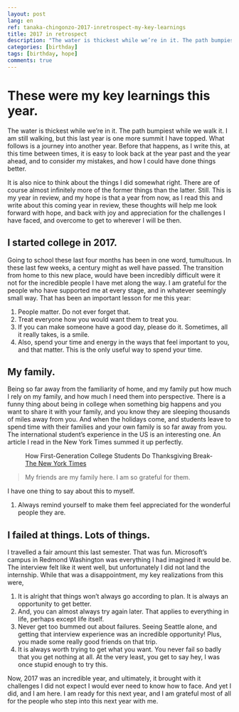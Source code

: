 ```yaml
---
layout: post
lang: en
ref: tanaka-chingonzo-2017-inretrospect-my-key-learnings
title: 2017 in retrospect
description: "The water is thickest while we’re in it. The path bumpiest while we walk it."
categories: [birthday]
tags: [birthday, hope]
comments: true
---
```


# These were my key learnings this year.

The water is thickest while we’re in it. The path bumpiest while we walk it. I am still walking, but this last year is one more summit I have topped. What follows is a journey into another year. Before that happens, as I write this, at this time between times, it is easy to look back at the year past and the year ahead, and to consider my mistakes, and how I could have done things better.

 It is also nice to think about the things I did somewhat right. There are of course almost infinitely more of the former things than the latter. Still. This is my year in review, and my hope is that a year from now, as I read this and write about this coming year in review, these thoughts will help me look forward with hope, and back with joy and appreciation for the challenges I have faced, and overcome to get to wherever I will be then.

## I started college in 2017.

Going to school these last four months has been in one word, tumultuous. In these last few weeks, a century might as well have passed. The transition from home to this new place, would have been incredibly difficult were it not for the incredible people I have met along the way. I am grateful for the people who have supported me at every stage, and in whatever seemingly small way. That has been an important lesson for me this year:

1. People matter. Do not ever forget that.
2. Treat everyone how you would want them to treat you.
3. If you can make someone have a good day, please do it. Sometimes, all it really takes, is a smile.
4. Also, spend your time and energy in the ways that feel important to you, and that matter. This is the only useful way to spend your time.

## My family.

Being so far away from the familiarity of home, and my family put how much I rely on my family, and how much I need them into perspective. There is a funny thing about being in college when something big happens and you want to share it with your family, and you know they are sleeping thousands of miles away from you. And when the holidays come, and students leave to spend time with their families and your own family is so far away from you. The international student’s experience in the US is an interesting one. An article I read in the New York Times summed it up perfectly.

<figure class="sidebar">
  <figcaption>How First-Generation College Students Do Thanksgiving Break-  <a href="https://www.nytimes.com/2017/11/18/opinion/sunday/college-thanksgiving-alone.html" target="_blank">The New York Times</a></figcaption>
</figure>

> My friends are my family here. I am so grateful for them.

I have one thing to say about this to myself.

 1. Always remind yourself to make them feel appreciated for the wonderful people they are.

## I failed at things. Lots of things.

I travelled a fair amount this last semester. That was fun. Microsoft’s campus in Redmond Washington was everything I had imagined it would be. The interview felt like it went well, but unfortunately I did not land the internship. While that was a disappointment, my key realizations from this were,


 1. It is alright that things won’t always go according to plan. It is always an opportunity to get better.
 2. And, you can almost always try again later. That applies to everything in life, perhaps except life itself.
 3. Never get too bummed out about failures. Seeing Seattle alone, and getting that interview experience was an incredible opportunity! Plus, you made some really good friends on that trip.
 4. It is always worth trying to get what you want. You never fail so badly that you get nothing at all. At the very least, you get to say hey, I was once stupid enough to try this.

Now, 2017 was an incredible year, and ultimately, it brought with it challenges I did not expect I would ever need to know how to face. And yet I did, and I am here. I am ready for this next year, and I am grateful most of all for the people who step into this next year with me.

